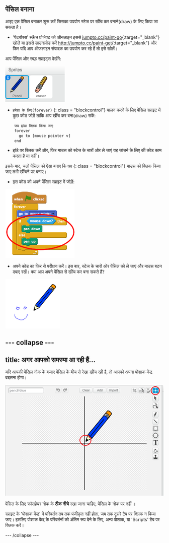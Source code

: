 ## पेंसिल बनाना

आइए एक पेंसिल बनाकर शुरू करें जिसका उपयोग स्टेज पर खींच कर बनाने(draw) के लिए किया जा सकता है।

+ 'पेंटबॉक्स' स्क्रैच प्रोजेक्ट को ऑनलाइन इससे [jumpto.cc/paint-go](http://jumpto.cc/paint-go){:target="_blank"} खोलें या इससे डाउनलोड करें <http://jumpto.cc/paint-get>{:target="_blank"} और फिर यदि आप ऑफ़लाइन संपादक का उपयोग कर रहे हैं तो इसे खोलें।

आप पेंसिल और रबड़ स्प्राइट्स देखेंगे:

![स्क्रीनशॉट](images/paint-starter.png)

+ `हमेशा के लिए(forever)` {: class = "blockcontrol"} पालन करने के लिए पेंसिल स्प्राइट में कुछ कोड जोड़ें ताकि आप खींच कर बना(draw) सकें:

```blocks
    जब झंडा क्लिक किया जाए
    forever
      go to [mouse pointer v]
    end
```

+ झंडे पर क्लिक करें और, फिर माउस को स्टेज के चारों ओर ले जाएं यह जांचने के लिए की कोड काम करता है या नहीं।

इसके बाद, चलो पेंसिल को ऐसा बनाए कि `जब` {: class = "blockcontrol"} माउस को क्लिक किया जाए तभी खींचने पर बनाए।

+ इस कोड को अपने पेंसिल स्प्राइट में जोड़ें:

![स्क्रीनशॉट](images/paint-pencil-draw-code.png)

+ अपने कोड का फिर से परीक्षण करें। इस बार, स्टेज के चारों ओर पेंसिल को ले जाएं और माउस बटन दबाए रखें। क्या आप अपने पेंसिल से खींच कर बना सकते हैं?

![स्क्रीनशॉट](images/paint-draw.png)

## \--- collapse \---

## title: अगर आपको समस्या आ रही हैं...

यदि आपकी पेंसिल नोक के बजाए पेंसिल के बीच से रेखा खींच रही है, तो आपको अपना पोशाक केंद्र बदलना होगा।

![पोशाक केंद्र](images/costume-center.png)

पेंसिल के लिए क्रॉसहेयर नोक के **ठीक नीचे** रखा जाना चाहिए, पेंसिल के नोक पर नहीं ।

स्प्राइट के 'पोशाक केंद्र' में परिवर्तन तब तक पंजीकृत नहीं होता, जब तक दूसरे टैब पर क्लिक न किया जाए। इसलिए पोशाक केंद्र के परिवर्तनों को अंतिम रूप देने के लिए, अन्य पोशाक, या 'Scripts' टैब पर क्लिक करें।

\--- /collapse \---